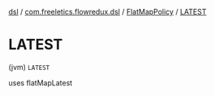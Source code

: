 [dsl](../../index.md) / [com.freeletics.flowredux.dsl](../index.md) / [FlatMapPolicy](index.md) / [LATEST](./-l-a-t-e-s-t.md)

# LATEST

(jvm) `LATEST`

uses flatMapLatest

